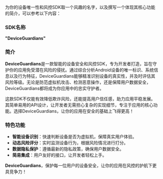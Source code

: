 为你的设备唯一性和风控SDK取一个风趣的名字，以及撰写一个体现其核心功能的简介，可以参考以下内容：

### SDK名称
**"DeviceGuardians"**

### 简介
**DeviceGuardians**是一款智能的设备安全和风控SDK，专为开发者打造，旨在守护你的应用免受潜在风险的侵扰。通过综合分析Android设备的唯一标识、系统信息以及行为特征，DeviceGuardians能够精准识别设备的真实性，并及时评估其风险等级。无论是防范虚拟机攻击、检测恶意操作，还是保障用户数据安全，DeviceGuardians都将成为你应用中的忠实守护者。

这款SDK不仅能有效降低欺诈风险，还能提高用户信任感，助力应用平稳发展。其简单易用的API设计，让开发者无需担心复杂的实现细节，专注于应用的核心功能。选择DeviceGuardians，让你的应用在安全的基础上飞得更高！

### 特色功能
- **智能设备识别**：快速判断设备是否为虚拟机，保障真实用户体验。
- **动态风险评分**：实时监测设备行为，根据风险情况进行打分。
- **数据隐私保护**：遵循最新的隐私政策，确保用户数据安全。
- **简易集成**：用户友好的接口，让开发者轻松上手。

**DeviceGuardians**，保护每一位用户的设备安全，让你的应用在风控的护航下更具竞争力！